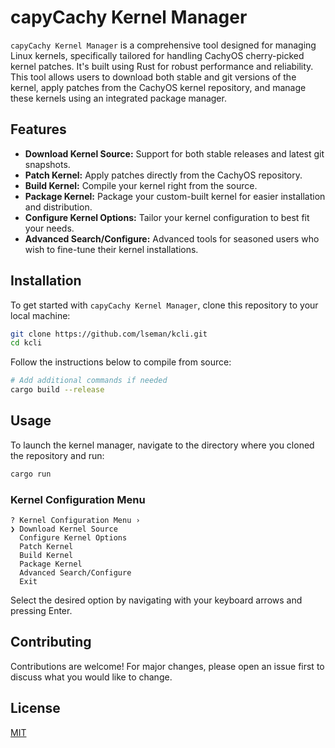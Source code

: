 # capyCachy Kernel Manager

`capyCachy Kernel Manager` is a comprehensive tool designed for managing Linux kernels, specifically tailored for handling CachyOS cherry-picked kernel patches. It's built using Rust for robust performance and reliability. This tool allows users to download both stable and git versions of the kernel, apply patches from the CachyOS kernel repository, and manage these kernels using an integrated package manager.

## Features

- **Download Kernel Source:** Support for both stable releases and latest git snapshots.
- **Patch Kernel:** Apply patches directly from the CachyOS repository.
- **Build Kernel:** Compile your kernel right from the source.
- **Package Kernel:** Package your custom-built kernel for easier installation and distribution.
- **Configure Kernel Options:** Tailor your kernel configuration to best fit your needs.
- **Advanced Search/Configure:** Advanced tools for seasoned users who wish to fine-tune their kernel installations.

## Installation

To get started with `capyCachy Kernel Manager`, clone this repository to your local machine:

```bash
git clone https://github.com/lseman/kcli.git
cd kcli
```

Follow the instructions below to compile from source:

```bash
# Add additional commands if needed
cargo build --release
```

## Usage

To launch the kernel manager, navigate to the directory where you cloned the repository and run:

```bash
cargo run
```

### Kernel Configuration Menu

```
? Kernel Configuration Menu ›
❯ Download Kernel Source
  Configure Kernel Options
  Patch Kernel
  Build Kernel
  Package Kernel
  Advanced Search/Configure
  Exit
```

Select the desired option by navigating with your keyboard arrows and pressing Enter.

## Contributing

Contributions are welcome! For major changes, please open an issue first to discuss what you would like to change.

## License

[MIT](https://choosealicense.com/licenses/mit/)